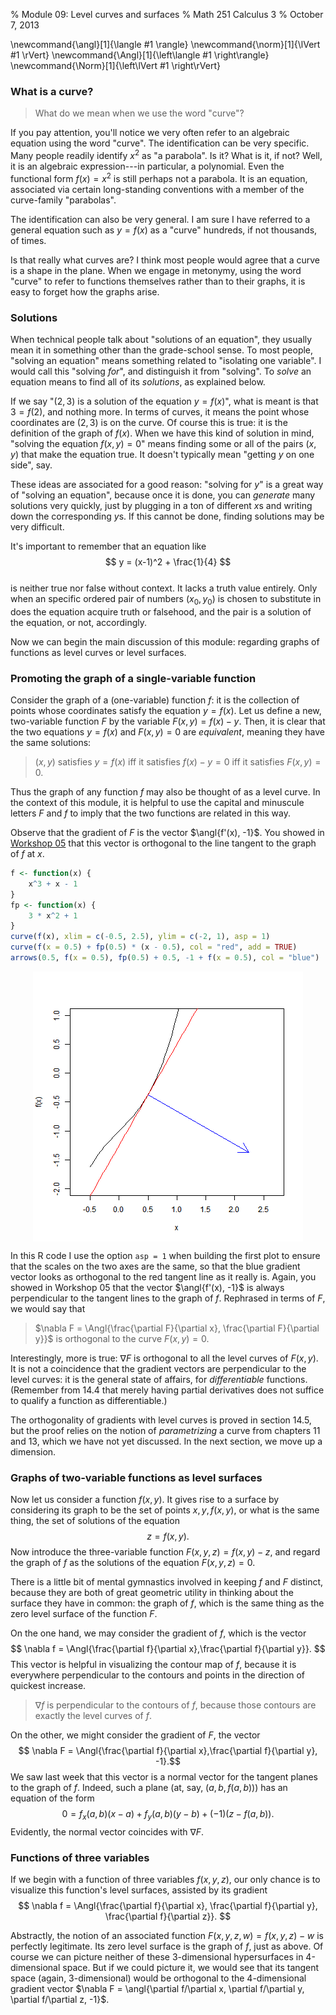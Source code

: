 % Module 09:
  Level curves and surfaces
% Math 251 Calculus 3
% October 7, 2013

\newcommand{\angl}[1]{\langle #1 \rangle}
\newcommand{\norm}[1]{\lVert #1 \rVert}
\newcommand{\Angl}[1]{\left\langle #1 \right\rangle}
\newcommand{\Norm}[1]{\left\lVert #1 \right\rVert}

### What is a curve?

> What do we mean when we use the word "curve"?

If you pay attention, you'll notice we very often refer to an algebraic equation
using the word "curve". The identification can be very specific. Many people
readily identify $x^2$ as "a parabola". Is it? What is it, if not? Well, it is
an algebraic expression---in particular, a polynomial. Even the functional form
$f(x) = x^2$ is still perhaps not a parabola. It is an equation, associated via certain
long-standing conventions with a member of the curve-family "parabolas". 

The identification can also be very general. I am sure I have referred to a
general equation such as $y = f(x)$ as a "curve" hundreds, if not thousands,
of times.

Is that really what curves are? I think most people would agree that a curve
is a shape in the plane. When we engage in metonymy, using the word "curve" to
refer to functions themselves rather than to their graphs, it is easy to
forget how the graphs arise.

### Solutions

When technical people talk about "solutions of an equation", they usually mean
it in something other than the grade-school sense. To most people, "solving an
equation" means something related to "isolating one variable". I would call
this "solving *for*", and distinguish it from "solving". To *solve* an
equation means to find all of its *solutions*, as explained below.

If we say "$(2,3)$ is a solution of the equation $y = f(x)$", what is meant is
that $3 = f(2)$, and nothing more. In terms of curves, it means the point
whose coordinates are $(2,3)$ is on the curve. Of course this is true: it is
the definition of the graph of $f(x)$. When we have this kind of solution in
mind, "solving the equation $f(x,y) = 0$" means finding some or all of the
pairs $(x,y)$ that make the equation true. It doesn't typically mean "getting
$y$ on one side", say.

These ideas are associated for a good reason: "solving for $y$" is a great way
of "solving an equation", because once it is done, you can *generate* many
solutions very quickly, just by plugging in a ton of different $x$s and
writing down the corresponding $y$s. If this cannot be done, finding solutions
may be very difficult.

It's important to remember that an equation like  
$$ y = (x-1)^2 + \frac{1}{4} $$   
is neither true nor false without context. It lacks a truth value entirely.
Only when an specific ordered pair of numbers $(x_0, y_0)$ is chosen to
substitute in does the equation acquire truth or falsehood, and the pair is a
solution of the equation, or not, accordingly.

Now we can begin the main discussion of this module: regarding graphs of
functions as level curves or level surfaces.

### Promoting the graph of a single-variable function

Consider the graph of a (one-variable) function $f$: it is the collection of
points whose coordinates satisfy the equation $y = f(x)$. Let us define a new,
two-variable function $F$ by the variable $F(x,y) = f(x) - y$. Then, it is
clear that the two equations $y = f(x)$ and $F(x,y) = 0$ are *equivalent*,
meaning they have the same solutions:

> $(x,y)$ satisfies $y = f(x)$ iff it satisfies $f(x) - y = 0$
> iff it satisfies $F(x,y) = 0$.

Thus the graph of any function $f$ may also be thought of as a level curve. In
the context of this module, it is helpful to use the capital and minuscule
letters $F$ and $f$ to imply that the two functions are related in this way.

Observe that the gradient of $F$ is the vector $\angl{f'(x), -1}$. You showed
in [Workshop 05][w05] that this vector is orthogonal to the line tangent to
the graph of $f$ at $x$.








```r
f <- function(x) {
    x^3 + x - 1
}
fp <- function(x) {
    3 * x^2 + 1
}
curve(f(x), xlim = c(-0.5, 2.5), ylim = c(-2, 1), asp = 1)
curve(f(x = 0.5) + fp(0.5) * (x - 0.5), col = "red", add = TRUE)
arrows(0.5, f(x = 0.5), fp(0.5) + 0.5, -1 + f(x = 0.5), col = "blue")
```

<img src="figure/tangent_gradient.png" title="plot of chunk tangent_gradient" alt="plot of chunk tangent_gradient" style="display: block; margin: auto;" />


In this R code I use the option `asp = 1` when building the first plot to
ensure that the scales on the two axes are the same, so that the blue gradient
vector looks as orthogonal to the red tangent line as it really is. Again, you
showed in Workshop 05 that the vector $\angl{f'(x), -1}$ is always
perpendicular to the tangent lines to the graph of $f$. Rephrased in terms of
$F$, we would say that

> $\nabla F = \Angl{\frac{\partial F}{\partial x}, \frac{\partial F}{\partial y}}$ is orthogonal to the curve $F(x,y) = 0$. 

Interestingly, more is true: $\nabla F$ is orthogonal to all the level curves
of $F(x,y)$. It is not a coincidence that the gradient vectors are
perpendicular to the level curves: it is the general state of affairs, for
*differentiable* functions. (Remember from 14.4 that merely having partial
derivatives does not suffice to qualify a function as differentiable.)

The orthogonality of gradients with level curves is proved in section 14.5,
but the proof relies on the notion of *parametrizing* a curve from chapters 11
and 13, which we have not yet discussed. In the next section, we move up a
dimension.

### Graphs of two-variable functions as level surfaces

Now let us consider a function $f(x,y)$. It gives rise to a surface by
considering its graph to be the set of points $x,y,f(x,y)$, or what is the
same thing, the set of solutions of the equation $$ z = f(x,y). $$ Now
introduce the three-variable function $F(x,y,z) = f(x,y) - z$, and regard the
graph of $f$ as the solutions of the equation $F(x,y,z) = 0$.

There is a little bit of mental gymnastics involved in keeping $f$ and $F$
distinct, because they are both of great geometric utility in thinking about
the surface they have in common: the graph of $f$, which is the same thing as
the zero level surface of the function $F$.

On the one hand, we may consider the gradient of $f$, which is the vector 
$$ \nabla f = \Angl{\frac{\partial f}{\partial x},\frac{\partial f}{\partial
y}}. $$ 
This vector is helpful in visualizing the contour map of $f$, because
it is everywhere perpendicular to the contours and points in the direction of
quickest increase.

> $\nabla f$ is perpendicular to the contours of $f$, because those contours
> are exactly the level curves of $f$.

On the other, we might consider the gradient of $F$, the vector
$$ \nabla F = \Angl{\frac{\partial f}{\partial x},\frac{\partial f}{\partial y}, -1}.$$
We saw last week that this vector is a normal vector for the tangent planes to
the graph of $f$. Indeed, such a plane (at, say, $(a, b, f(a,b))$) has an
equation of the form 
$$ 0 = f_x(a,b)(x - a) + f_y(a,b)(y - b) + (-1)(z - f(a,b)).$$ 
Evidently, the normal vector coincides with $\nabla F$.

### Functions of three variables

If we begin with a function of three variables $f(x,y,z)$, our only chance is
to visualize this function's level surfaces, assisted by its gradient
$$ \nabla f = \Angl{\frac{\partial f}{\partial x}, \frac{\partial f}{\partial y}, \frac{\partial f}{\partial z}}. $$

Abstractly, the notion of an associated function $F(x,y,z,w) = f(x,y,z) - w$
is perfectly legitimate. Its zero level surface is the graph of $f$, just as
above. Of course we can picture neither of these 3-dimensional hypersurfaces
in 4-dimensional space. But if we could picture it, we would see that its
tangent space (again, 3-dimensional) would be orthogonal to the 4-dimensional
gradient vector $\nabla F = \angl{\partial f/\partial x, \partial f/\partial
y, \partial f/\partial z, -1}$.
            
[w05]: ../../workshops/05/Workshop.pdf
